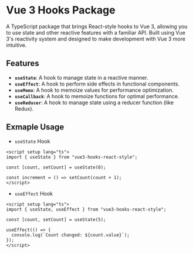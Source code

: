 # Vue 3 Hooks Package

A TypeScript package that brings React-style hooks to Vue 3, allowing you to use state and other reactive features with a familiar API. Built using Vue 3's reactivity system and designed to make development with Vue 3 more intuitive.

## Features

- **`useState`**: A hook to manage state in a reactive manner.
- **`useEffect`**: A hook to perform side effects in functional components.
- **`useMemo`**: A hook to memoize values for performance optimization.
- **`useCallback`**: A hook to memoize functions for optimal performance.
- **`useReducer`**: A hook to manage state using a reducer function (like Redux).

## Exmaple Usage

- `useState` Hook
```vue
<script setup lang="ts">
import { useState } from "vue3-hooks-react-style";

const [count, setCount] = useState(0);

const increment = () => setCount(count + 1);
</script>
```

- `useEffect` Hook
```vue
<script setup lang="ts">
import { useState, useEffect } from "vue3-hooks-react-style";

const [count, setCount] = useState(5);

useEffect(() => {
  console.log(`Count changed: ${count.value}`);
});
</script>
```
